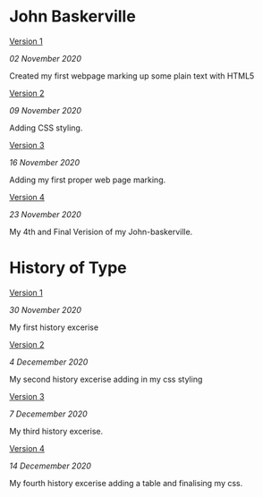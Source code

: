 John Baskerville
================

[Version 1](https://sdowney1999.github.io/john-baskerville/johnbaskerville.html)

*02 November 2020*

Created my first webpage marking up some plain text with HTML5


[Version 2](https://sdowney1999.github.io/john-baskerville/johnbaskerville-2.html)

*09 November 2020*

Adding CSS styling.


[Version 3](https://sdowney1999.github.io/john-baskerville/johnbaskerville-3.html)

*16 November 2020*

Adding my first proper web page marking.


[Version 4](https://sdowney1999.github.io/john-baskerville/johnbaskerville-verision4.html)

*23 November 2020*

My 4th and Final Verision of my John-baskerville.


History of Type
==========================

[Version 1](https://sdowney1999.github.io/john-baskerville/history1.html)

*30 November 2020*

My first history excerise


[Version 2](https://sdowney1999.github.io/john-baskerville/history2.html)

*4 Decemember 2020*

My second history excerise adding in my css styling


[Version 3](https://sdowney1999.github.io/john-baskerville/history3.html)

*7 Decemember 2020*

My third history excerise.


[Version 4](https://sdowney1999.github.io/john-baskerville/history4.html)

*14 Decemember 2020*

My fourth history excerise adding a table and finalising my css.
